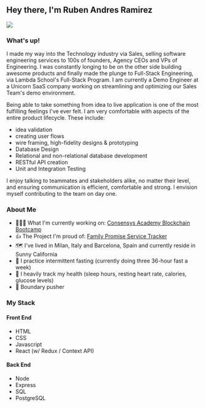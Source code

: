 ## Hey there, I'm Ruben Andres Ramirez



<img src="https://user-images.githubusercontent.com/51794934/113035456-1b805480-9148-11eb-93ad-b88075731675.jpg" >


### What's up!
I made my way into the Technology industry via Sales, selling software engineering services to 100s of founders, Agency CEOs and VPs of Engineering. I was constantly longing to be on the other side building awesome products and finally made the plunge to Full-Stack Engineering, via Lambda School's Full-Stack Program. I am currently a Demo Engineer at a Unicorn SaaS company working on streamlining and optimizing our Sales Team's demo environment. 

Being able to take something from idea to live application is one of the most fulfilling feelings I've ever felt. I am very comfortable with aspects of the entire product lifecycle. These include: 
- idea validation
- creating user flows 
- wire framing, high-fidelity designs & prototyping
- Database Design 
- Relational and non-relational database development
- RESTful API creation
- Unit and Integration Testing 

I enjoy talking to teammates and stakeholders alike, no matter their level, and ensuring communication is efficient, comfortable and strong. I envision myself contributing to the team on day one.  

### About Me
- 👨🏽‍💻 What I'm currently working on: [Consensys Academy Blockchain Bootcamp](https://courses.consensys.net)
- 👍 The Project I'm proud of: [Family Promise Service Tracker](https://github.com/Lambda-School-Labs/family-promise-service-tracker-fe-a)
- 🗺 I've lived in Milan, Italy and Barcelona, Spain and currently reside in Sunny California
- 🥑 I practice intermittent fasting (currently doing three 36-hour fast a week) 
- 🔢 I heavily track my health (sleep hours, resting heart rate, calories, glucose levels) 
- 🏁 Boundary pusher 

### My Stack
#### Front End
 - HTML
 - CSS
 - Javascript
 - React (w/ Redux / Context API)


 #### Back End
 - Node
 - Express
 - SQL
 - PostgreSQL
